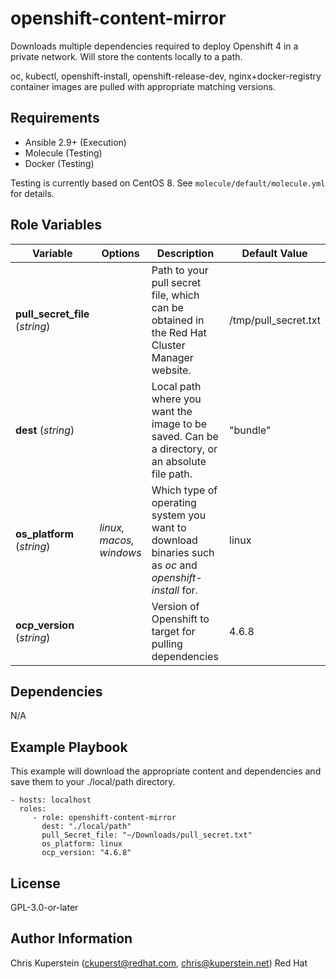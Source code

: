 openshift-content-mirror
=========

Downloads multiple dependencies required to deploy Openshift 4 in a private network. Will store the contents locally to a path.

oc, kubectl, openshift-install, openshift-release-dev, nginx+docker-registry container images are pulled with appropriate matching versions.

Requirements
------------

* Ansible 2.9+ (Execution)
* Molecule (Testing)
* Docker (Testing)

Testing is currently based on CentOS 8. See `molecule/default/molecule.yml` for details.

Role Variables
--------------


| Variable | Options | Description | Default Value |
|--|--|--|--|
| **pull_secret_file** (*string*) |  | Path to your pull secret file, which can be obtained in the Red Hat Cluster Manager website. | /tmp/pull_secret.txt |
| **dest** (*string*) |  | Local path where you want the image to be saved. Can be a directory, or an absolute file path. | "bundle" |
|**os_platform** (*string*)| *linux, macos, windows* | Which type of operating system you want to download binaries such as *oc* and *openshift-install* for. | linux |
| **ocp_version** (*string*)|  | Version of Openshift to target for pulling dependencies | 4.6.8 |



Dependencies
------------

N/A

Example Playbook
----------------

This example will download the appropriate content and dependencies and save them to your ./local/path directory.

    - hosts: localhost
      roles:
         - role: openshift-content-mirror
           dest: "./local/path"
           pull_Secret_file: "~/Downloads/pull_secret.txt"
           os_platform: linux
           ocp_version: "4.6.8"

License
-------

GPL-3.0-or-later

Author Information
------------------

Chris Kuperstein (ckuperst@redhat.com, chris@kuperstein.net) Red Hat
